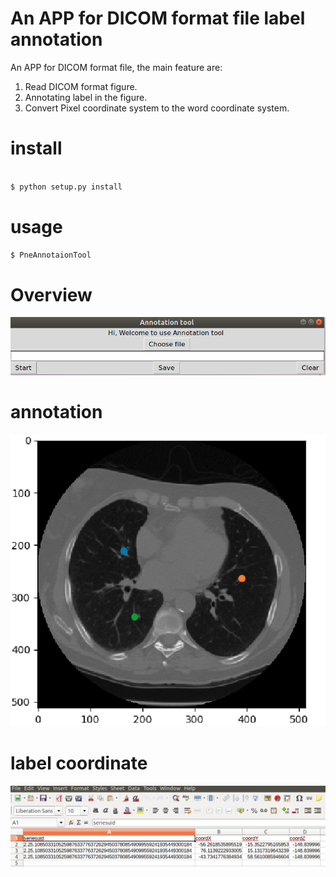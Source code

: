 # An APP for DICOM format file label annotation

An APP for DICOM format file, the main feature are:

1. Read DICOM format figure.
2. Annotating label in the figure.
3. Convert Pixel coordinate system to the word coordinate system.

# install

```python

$ python setup.py install

```

# usage

```python
$ PneAnnotaionTool

```

# Overview

![main app](https://github.com/yangfangs/PneAnnotaionTool/blob/master/example_figure/main.png)

# annotation

![annotation example](https://github.com/yangfangs/PneAnnotaionTool/blob/master/example_figure/anno_pig.png)

# label coordinate

![label result](https://github.com/yangfangs/PneAnnotaionTool/blob/master/example_figure/label_csv.png)